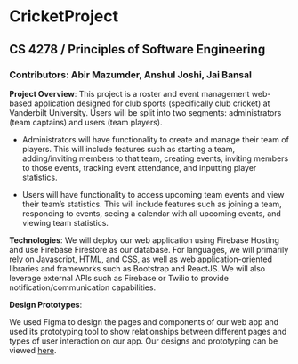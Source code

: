 # CricketProject
## CS 4278 / Principles of Software Engineering ##

### **Contributors**: Abir Mazumder, Anshul Joshi, Jai Bansal ###

**Project Overview**: This project is a roster and event management web-based application designed for club sports (specifically club cricket) at Vanderbilt University. Users will be split into two segments: administrators (team captains) and users (team players).

* Administrators will have functionality to create and manage their team of players. This will include features such as starting a team, adding/inviting members to that team, creating events, inviting members to those events, tracking event attendance, and inputting player statistics. 

* Users will have functionality to access upcoming team events and view their team’s statistics. This will include features such as joining a team, responding to events, seeing a calendar with all upcoming events, and viewing team statistics. 

**Technologies**: We will deploy our web application using Firebase Hosting and use Firebase Firestore as our database. For languages, we will primarily rely on Javascript, HTML, and CSS, as well as web application-oriented libraries and frameworks such as Bootstrap and ReactJS. We will also leverage external APIs such as Firebase or Twilio to provide  notification/communication capabilities. 

**Design Prototypes**:

We used Figma to design the pages and components of our web app and used its prototyping tool to show relationships between different pages and types of user interaction on our app. Our designs and prototyping can be viewed [here](https://www.figma.com/file/nlOfJQo7rmaynAPDKaIBwK/VCC-All-Pages?node-id=0%3A1 "Figma Link").


